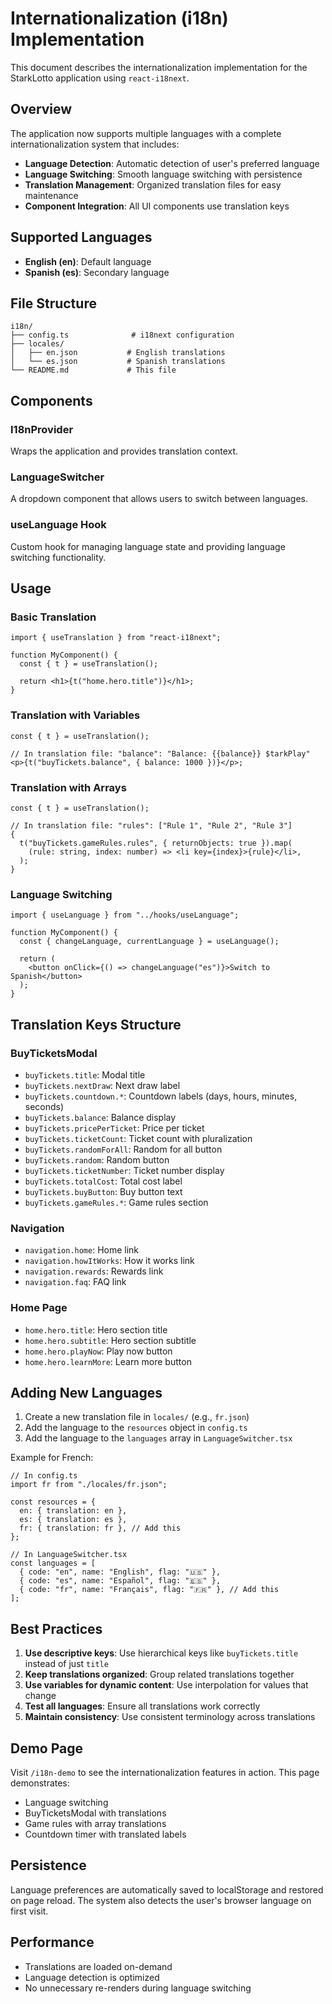 # Internationalization (i18n) Implementation

This document describes the internationalization implementation for the StarkLotto application using `react-i18next`.

## Overview

The application now supports multiple languages with a complete internationalization system that includes:

- **Language Detection**: Automatic detection of user's preferred language
- **Language Switching**: Smooth language switching with persistence
- **Translation Management**: Organized translation files for easy maintenance
- **Component Integration**: All UI components use translation keys

## Supported Languages

- **English (en)**: Default language
- **Spanish (es)**: Secondary language

## File Structure

```
i18n/
├── config.ts              # i18next configuration
├── locales/
│   ├── en.json           # English translations
│   └── es.json           # Spanish translations
└── README.md             # This file
```

## Components

### I18nProvider

Wraps the application and provides translation context.

### LanguageSwitcher

A dropdown component that allows users to switch between languages.

### useLanguage Hook

Custom hook for managing language state and providing language switching functionality.

## Usage

### Basic Translation

```tsx
import { useTranslation } from "react-i18next";

function MyComponent() {
  const { t } = useTranslation();

  return <h1>{t("home.hero.title")}</h1>;
}
```

### Translation with Variables

```tsx
const { t } = useTranslation();

// In translation file: "balance": "Balance: {{balance}} $tarkPlay"
<p>{t("buyTickets.balance", { balance: 1000 })}</p>;
```

### Translation with Arrays

```tsx
const { t } = useTranslation();

// In translation file: "rules": ["Rule 1", "Rule 2", "Rule 3"]
{
  t("buyTickets.gameRules.rules", { returnObjects: true }).map(
    (rule: string, index: number) => <li key={index}>{rule}</li>,
  );
}
```

### Language Switching

```tsx
import { useLanguage } from "../hooks/useLanguage";

function MyComponent() {
  const { changeLanguage, currentLanguage } = useLanguage();

  return (
    <button onClick={() => changeLanguage("es")}>Switch to Spanish</button>
  );
}
```

## Translation Keys Structure

### BuyTicketsModal

- `buyTickets.title`: Modal title
- `buyTickets.nextDraw`: Next draw label
- `buyTickets.countdown.*`: Countdown labels (days, hours, minutes, seconds)
- `buyTickets.balance`: Balance display
- `buyTickets.pricePerTicket`: Price per ticket
- `buyTickets.ticketCount`: Ticket count with pluralization
- `buyTickets.randomForAll`: Random for all button
- `buyTickets.random`: Random button
- `buyTickets.ticketNumber`: Ticket number display
- `buyTickets.totalCost`: Total cost label
- `buyTickets.buyButton`: Buy button text
- `buyTickets.gameRules.*`: Game rules section

### Navigation

- `navigation.home`: Home link
- `navigation.howItWorks`: How it works link
- `navigation.rewards`: Rewards link
- `navigation.faq`: FAQ link

### Home Page

- `home.hero.title`: Hero section title
- `home.hero.subtitle`: Hero section subtitle
- `home.hero.playNow`: Play now button
- `home.hero.learnMore`: Learn more button

## Adding New Languages

1. Create a new translation file in `locales/` (e.g., `fr.json`)
2. Add the language to the `resources` object in `config.ts`
3. Add the language to the `languages` array in `LanguageSwitcher.tsx`

Example for French:

```tsx
// In config.ts
import fr from "./locales/fr.json";

const resources = {
  en: { translation: en },
  es: { translation: es },
  fr: { translation: fr }, // Add this
};
```

```tsx
// In LanguageSwitcher.tsx
const languages = [
  { code: "en", name: "English", flag: "🇺🇸" },
  { code: "es", name: "Español", flag: "🇪🇸" },
  { code: "fr", name: "Français", flag: "🇫🇷" }, // Add this
];
```

## Best Practices

1. **Use descriptive keys**: Use hierarchical keys like `buyTickets.title` instead of just `title`
2. **Keep translations organized**: Group related translations together
3. **Use variables for dynamic content**: Use interpolation for values that change
4. **Test all languages**: Ensure all translations work correctly
5. **Maintain consistency**: Use consistent terminology across translations

## Demo Page

Visit `/i18n-demo` to see the internationalization features in action. This page demonstrates:

- Language switching
- BuyTicketsModal with translations
- Game rules with array translations
- Countdown timer with translated labels

## Persistence

Language preferences are automatically saved to localStorage and restored on page reload. The system also detects the user's browser language on first visit.

## Performance

- Translations are loaded on-demand
- Language detection is optimized
- No unnecessary re-renders during language switching
